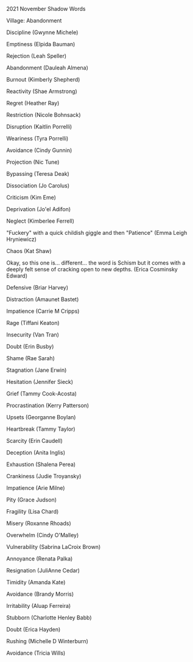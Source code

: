2021 November Shadow Words

Village: Abandonment

Discipline (Gwynne Michele)

Emptiness (Elpida Bauman)

Rejection (Leah Speller)

Abandonment (Dauleah Almena)

Burnout (Kimberly Shepherd)

Reactivity (Shae Armstrong)

Regret (Heather Ray)

Restriction (Nicole Bohnsack)

Disruption (Kaitlin Porrelli)

Weariness (Tyra Porrelli)

Avoidance (Cindy Gunnin)

Projection (Nic Tune)

Bypassing (Teresa Deak)

Dissociation (Jo Carolus)

Criticism (Kim Eme)

Deprivation (Jo'el Adifon)

Neglect (Kimberlee Ferrell)

"Fuckery" with a quick childish giggle and then "Patience" (Emma Leigh Hryniewicz)

Chaos (Kat Shaw)

Okay, so this one is... different... the word is Schism but it comes with a deeply felt sense of cracking open to new depths. (Erica Cosminsky Edward)

Defensive (Briar Harvey)

Distraction (Amaunet Bastet)

Impatience (Carrie M Cripps)

Rage (Tiffani Keaton)

Insecurity (Van Tran)

Doubt (Erin Busby)

Shame (Rae Sarah)

Stagnation (Jane Erwin)

Hesitation (Jennifer Sieck)

Grief (Tammy Cook-Acosta)

Procrastination (Kerry Patterson)

Upsets (Georganne Boylan)

Heartbreak (Tammy Taylor)

Scarcity (Erin Caudell)

Deception (Anita Inglis)

Exhaustion (Shalena Perea)

Crankiness (Judie Troyansky)

Impatience (Arie Milne)

Pity (Grace Judson)

Fragility (Lisa Chard)

Misery (Roxanne Rhoads)

Overwhelm (Cindy O'Malley)

Vulnerability (Sabrina LaCroix Brown)

Annoyance (Renata Palka)

Resignation (JuliAnne Cedar)

Timidity (Amanda Kate)

Avoidance (Brandy Morris)

Irritability (Aluap Ferreira)

Stubborn (Charlotte Henley Babb)

Doubt (Erica Hayden)

Rushing (Michelle D Winterburn)

Avoidance (Tricia Wills)









